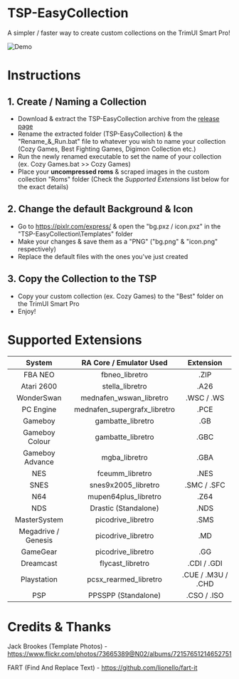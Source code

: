 # TSP-EasyCollection

A simpler / faster way to create custom collections on the TrimUI Smart Pro!

![Demo](https://github.com/acatone-git/TSP-EasyCollection/assets/67967964/ad24cd6b-49a7-449d-bf7b-5d6d775bf1b5)

# Instructions
 
 ## 1. Create / Naming a Collection

- Download & extract the TSP-EasyCollection archive from the [release page](https://github.com/acatone-git/TSP-EasyCollection/releases)
- Rename the extracted folder (TSP-EasyCollection) & the "Rename_&_Run.bat" file to whatever you wish to name your collection (Cozy Games, Best Fighting Games, Digimon Collection etc.)
- Run the newly renamed executable to set the name of your collection (ex. Cozy Games.bat >> Cozy Games) 
- Place your **uncompressed roms** & scraped images in the custom collection "Roms" folder (Check the *Supported Extensions* list below for the exact details)
  
## 2. Change the default Background & Icon

- Go to https://pixlr.com/express/ & open the "bg.pxz / icon.pxz" in the "TSP-EasyCollection\Templates" folder
- Make your changes & save them as a "PNG" ("bg.png" & "icon.png" respectively)
- Replace the default files with the ones you've just created

## 3. Copy the Collection to the TSP 

- Copy your custom collection (ex. Cozy Games) to the "Best" folder on the TrimUI Smart Pro
- Enjoy!

# Supported Extensions

| System | RA Core / Emulator Used| Extension |
|     :---:    |     :---:      |     :---:      |
| FBA NEO | fbneo_libretro | .ZIP |
| Atari 2600 | stella_libretro | .A26 |
| WonderSwan | mednafen_wswan_libretro | .WSC / .WS |
| PC Engine | mednafen_supergrafx_libretro | .PCE |
| Gameboy | gambatte_libretro | .GB |
| Gameboy Colour | gambatte_libretro | .GBC |
| Gameboy Advance | mgba_libretro | .GBA |
| NES | fceumm_libretro | .NES |
| SNES | snes9x2005_libretro | .SMC / .SFC |
| N64 | mupen64plus_libretro | .Z64 |
| NDS | Drastic (Standalone) | .NDS |
| MasterSystem | picodrive_libretro | .SMS |
| Megadrive / Genesis | picodrive_libretro | .MD |
| GameGear | picodrive_libretro | .GG |
| Dreamcast | flycast_libretro | .CDI / .GDI |
| Playstation | pcsx_rearmed_libretro | .CUE / .M3U / .CHD |
| PSP | PPSSPP (Standalone) | .CSO / .ISO |

# Credits & Thanks

Jack Brookes (Template Photos) - https://www.flickr.com/photos/73665389@N02/albums/72157651214652751

FART (Find And Replace Text) - https://github.com/lionello/fart-it
